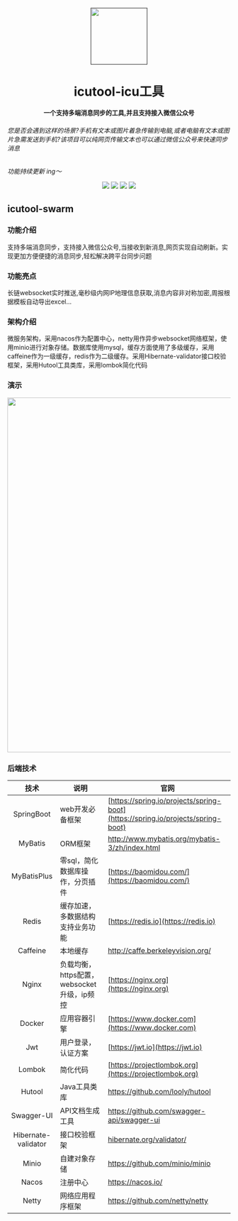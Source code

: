 <p align="center">
    <a href="" target="_blank">
      <img src="https://s21.ax1x.com/2024/11/26/pA4ZTJA.png" width="128" />
    </a>
</p>

<h1 align="center">icutool-icu工具</h1>
<p align="center">
<strong>一个支持多端消息同步的工具,并且支持接入微信公众号</strong>
<br>
<h6>您是否会遇到这样的场景?手机有文本或图片着急传输到电脑,或者电脑有文本或图片急需发送到手机?该项目可以纯网页传输文本也可以通过微信公众号来快速同步消息</h6>
<em>功能持续更新 ing～</em>
</p>

<div align="center">
    <a href="#公众号"><img src="https://img.shields.io/badge/公众号-筱涛博客-blue.svg?style=plasticr"></a>
    <a href="https://gitee.com/plusboy/icutool-web-vue"><img src="https://img.shields.io/badge/前端-项目地址-blueviolet.svg?style=plasticr"></a>
    <a href="https://icutool.cn"><img src="https://img.shields.io/badge/演示地址-icutool.cn-orange.svg?style=plasticr"></a>
    <a href="https://tool.icutool.cn"><img src="https://img.shields.io/badge/友联-程序员工具箱-green.svg?style=plasticr"></a>
</div>

## icutool-swarm
### 功能介绍
支持多端消息同步，支持接入微信公众号,当接收到新消息,网页实现自动刷新。实现更加方便便捷的消息同步,轻松解决跨平台同步问题

### 功能亮点
长链websocket实时推送,毫秒级内网IP地理信息获取,消息内容非对称加密,周报根据模板自动导出excel...

### 架构介绍
微服务架构，采用nacos作为配置中心，netty用作异步websocket网络框架，使用minio进行对象存储。数据库使用mysql，缓存方面使用了多级缓存，采用caffeine作为一级缓存，redis作为二级缓存。采用Hibernate-validator接口校验框架，采用Hutool工具类库，采用lombok简化代码

### 演示
<img src="https://gitee.com/plusboy/icutool-swarm/raw/master/icutool.gif" width="800" />

### 后端技术

|         技术          | 说明                            | 官网                                                         |
|:-------------------:|-------------------------------| ------------------------------------------------------------ |
|     SpringBoot      | web开发必备框架                     | [https://spring.io/projects/spring-boot](https://spring.io/projects/spring-boot) |
|       MyBatis       | ORM框架                         | http://www.mybatis.org/mybatis-3/zh/index.html               |
|     MyBatisPlus     | 零sql，简化数据库操作，分页插件             | [https://baomidou.com/](https://baomidou.com/)               |
|        Redis        | 缓存加速，多数据结构支持业务功能              | [https://redis.io](https://redis.io)                         |
|      Caffeine       | 本地缓存                          | http://caffe.berkeleyvision.org/                             |
|        Nginx        | 负载均衡，https配置，websocket升级，ip频控 | [https://nginx.org](https://nginx.org)                       |
|       Docker        | 应用容器引擎                        | [https://www.docker.com](https://www.docker.com)             |
|         Jwt         | 用户登录，认证方案                     | [https://jwt.io](https://jwt.io)                             |
|       Lombok        | 简化代码                          | [https://projectlombok.org](https://projectlombok.org)       |
|       Hutool        | Java工具类库                      | https://github.com/looly/hutool                              |
|     Swagger-UI      | API文档生成工具                     | https://github.com/swagger-api/swagger-ui                    |
| Hibernate-validator | 接口校验框架                        | [hibernate.org/validator/](hibernate.org/validator/)         |
|        Minio        | 自建对象存储                        | https://github.com/minio/minio                               |
|        Nacos        | 注册中心                          | https://nacos.io/                               |
|        Netty        | 网络应用程序框架                          | https://github.com/netty/netty                              |




